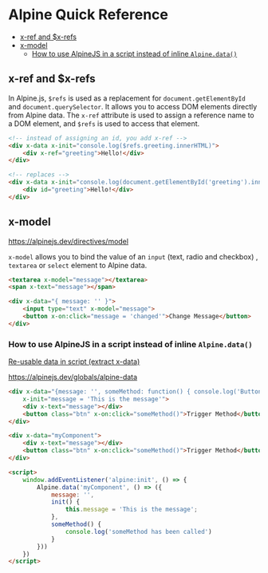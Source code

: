 # Alpine Quick Reference

<!-- TOC -->

- [x-ref and $x-refs](#x-ref-and-x-refs)
- [x-model](#x-model)
    - [How to use AlpineJS in a script instead of inline `Alpine.data()`](#how-to-use-alpinejs-in-a-script-instead-of-inline-alpinedata)

<!-- /TOC -->

<a id="markdown-x-ref-and-x-refs" name="x-ref-and-x-refs"></a>

## x-ref and $x-refs

In Alpine.js, `$refs` is used as a replacement for `document.getElementById` and
`document.querySelector`. It allows you to access DOM elements directly from Alpine data. The
`x-ref` attribute is used to assign a reference name to a DOM element, and `$refs` is used to
access that element.

```html
<!-- instead of assigning an id, you add x-ref -->
<div x-data x-init="console.log($refs.greeting.innerHTML)">
    <div x-ref="greeting">Hello!</div>
</div>

<!-- replaces -->
<div x-data x-init="console.log(document.getElementById('greeting').innerHTML)">
    <div id="greeting">Hello!</div>
</div>
```

<a id="markdown-x-model" name="x-model"></a>

## x-model

https://alpinejs.dev/directives/model

`x-model` allows you to bind the value of an `input` (text, radio and checkbox) , `textarea` or `select` element to Alpine data.

```html
<textarea x-model="message"></textarea>
<span x-text="message"></span>

<div x-data="{ message: '' }">
    <input type="text" x-model="message">
    <button x-on:click="message = 'changed'">Change Message</button>
</div>
```


<a id="markdown-how-to-use-alpinejs-in-a-script-instead-of-inline-alpinedata" name="how-to-use-alpinejs-in-a-script-instead-of-inline-alpinedata"></a>

### How to use AlpineJS in a script instead of inline `Alpine.data()`

[Re-usable data in script (extract x-data)](https://alpinejs.dev/directives/data#re-usable-data)

https://alpinejs.dev/globals/alpine-data

```html
<div x-data="{message: '', someMethod: function() { console.log('Button has been clicked'); }}"
    x-init="message = 'This is the message'">
    <div x-text="message"></div>
    <button class="btn" x-on:click="someMethod()">Trigger Method</button>
</div>
```

```html
<div x-data="myComponent">
    <div x-text="message"></div>
    <button class="btn" x-on:click="someMethod()">Trigger Method</button>
</div>

<script>
    window.addEventListener('alpine:init', () => {
        Alpine.data('myComponent', () => ({
            message: '',
            init() {
                this.message = 'This is the message';
            },
            someMethod() {
                console.log('someMethod has been called')
            }
        }))
    })
</script>
```



